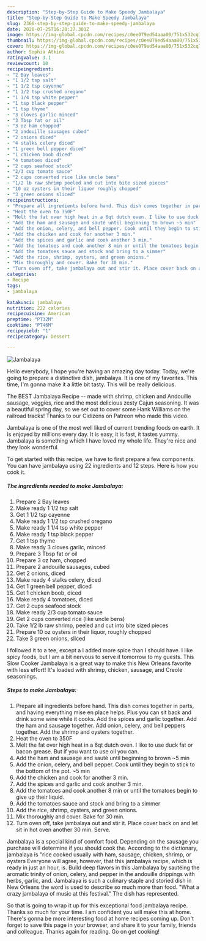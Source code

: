 ```yaml
---
description: "Step-by-Step Guide to Make Speedy Jambalaya"
title: "Step-by-Step Guide to Make Speedy Jambalaya"
slug: 2366-step-by-step-guide-to-make-speedy-jambalaya
date: 2020-07-25T16:20:27.301Z
image: https://img-global.cpcdn.com/recipes/c0ee079ed54aaa00/751x532cq70/jambalaya-recipe-main-photo.jpg
thumbnail: https://img-global.cpcdn.com/recipes/c0ee079ed54aaa00/751x532cq70/jambalaya-recipe-main-photo.jpg
cover: https://img-global.cpcdn.com/recipes/c0ee079ed54aaa00/751x532cq70/jambalaya-recipe-main-photo.jpg
author: Sophia Atkins
ratingvalue: 3.1
reviewcount: 10
recipeingredient:
- "2 Bay leaves"
- "1 1/2 tsp salt"
- "1 1/2 tsp cayenne"
- "1 1/2 tsp crushed oregano"
- "1 1/4 tsp white pepper"
- "1 tsp black pepper"
- "1 tsp thyme"
- "3 cloves garlic minced"
- "3 Tbsp fat or oil"
- "3 oz ham chopped"
- "2 andouille sausages cubed"
- "2 onions diced"
- "4 stalks celery diced"
- "1 green bell pepper diced"
- "1 chicken boob diced"
- "4 tomatoes diced"
- "2 cups seafood stock"
- "2/3 cup tomato sauce"
- "2 cups converted rice like uncle bens"
- "1/2 lb raw shrimp peeled and cut into bite sized pieces"
- "10 oz oysters in their liquor roughly chopped"
- "3 green onions sliced"
recipeinstructions:
- "Prepare all ingredients before hand. This dish comes together in parts, and having everything mise en place helps. Plus you can sit back and drink some wine while it cooks. Add the spices and garlic together. Add the ham and sausage together. Add onion, celery, and bell peppers together. Add the shrimp and oysters together."
- "Heat the oven to 350F"
- "Melt the fat over high heat in a 6qt dutch oven. I like to use duck fat or bacon grease. But if you want to use oil you can."
- "Add the ham and sausage and sauté until beginning to brown ~5 min"
- "Add the onion, celery, and bell pepper. Cook until they begin to stick to the bottom of the pot. ~5 min"
- "Add the chicken and cook for another 3 min."
- "Add the spices and garlic and cook another 3 min."
- "Add the tomatoes and cook another 8 min or until the tomatoes begin to give up their liquid."
- "Add the tomatoes sauce and stock and bring to a simmer"
- "Add the rice, shrimp, oysters, and green onions."
- "Mix thoroughly and cover. Bake for 30 min."
- "Turn oven off, take jambalaya out and stir it. Place cover back on and let sit in hot oven another 30 min. Serve."
categories:
- Recipe
tags:
- jambalaya

katakunci: jambalaya 
nutrition: 222 calories
recipecuisine: American
preptime: "PT32M"
cooktime: "PT46M"
recipeyield: "1"
recipecategory: Dessert

---
```



![Jambalaya](https://img-global.cpcdn.com/recipes/c0ee079ed54aaa00/751x532cq70/jambalaya-recipe-main-photo.jpg)

Hello everybody, I hope you're having an amazing day today. Today, we're going to prepare a distinctive dish, jambalaya. It is one of my favorites. This time, I'm gonna make it a little bit tasty. This will be really delicious.

The BEST Jambalaya Recipe -- made with shrimp, chicken and Andouille sausage, veggies, rice and the most delicious zesty Cajun seasoning. It was a beautiful spring day, so we set out to cover some Hank Williams on the railroad tracks! Thanks to our Cidizens on Patreon who made this video.

Jambalaya is one of the most well liked of current trending foods on earth. It is enjoyed by millions every day. It is easy, it is fast, it tastes yummy. Jambalaya is something which I have loved my whole life. They're nice and they look wonderful.


To get started with this recipe, we have to first prepare a few components. You can have jambalaya using 22 ingredients and 12 steps. Here is how you cook it.

<!--inarticleads1-->

##### The ingredients needed to make Jambalaya:

1. Prepare 2 Bay leaves
1. Make ready 1 1/2 tsp salt
1. Get 1 1/2 tsp cayenne
1. Make ready 1 1/2 tsp crushed oregano
1. Make ready 1 1/4 tsp white pepper
1. Make ready 1 tsp black pepper
1. Get 1 tsp thyme
1. Make ready 3 cloves garlic, minced
1. Prepare 3 Tbsp fat or oil
1. Prepare 3 oz ham, chopped
1. Prepare 2 andouille sausages, cubed
1. Get 2 onions, diced
1. Make ready 4 stalks celery, diced
1. Get 1 green bell pepper, diced
1. Get 1 chicken boob, diced
1. Make ready 4 tomatoes, diced
1. Get 2 cups seafood stock
1. Make ready 2/3 cup tomato sauce
1. Get 2 cups converted rice (like uncle bens)
1. Take 1/2 lb raw shrimp, peeled and cut into bite sized pieces
1. Prepare 10 oz oysters in their liquor, roughly chopped
1. Take 3 green onions, sliced


I followed it to a tee, except a I added more spice than I should have. I like spicy foods, but I am a bit nervous to serve it tomorrow to my guests. This Slow Cooker Jambalaya is a great way to make this New Orleans favorite with less effort! It&#39;s loaded with shrimp, chicken, sausage, and Creole seasonings. 

<!--inarticleads2-->

##### Steps to make Jambalaya:

1. Prepare all ingredients before hand. This dish comes together in parts, and having everything mise en place helps. Plus you can sit back and drink some wine while it cooks. Add the spices and garlic together. Add the ham and sausage together. Add onion, celery, and bell peppers together. Add the shrimp and oysters together.
1. Heat the oven to 350F
1. Melt the fat over high heat in a 6qt dutch oven. I like to use duck fat or bacon grease. But if you want to use oil you can.
1. Add the ham and sausage and sauté until beginning to brown ~5 min
1. Add the onion, celery, and bell pepper. Cook until they begin to stick to the bottom of the pot. ~5 min
1. Add the chicken and cook for another 3 min.
1. Add the spices and garlic and cook another 3 min.
1. Add the tomatoes and cook another 8 min or until the tomatoes begin to give up their liquid.
1. Add the tomatoes sauce and stock and bring to a simmer
1. Add the rice, shrimp, oysters, and green onions.
1. Mix thoroughly and cover. Bake for 30 min.
1. Turn oven off, take jambalaya out and stir it. Place cover back on and let sit in hot oven another 30 min. Serve.


Jambalaya is a special kind of comfort food. Depending on the sausage you purchase will determine if you should cook the. According to the dictionary, jambalaya is &#34;rice cooked usually with ham, sausage, chicken, shrimp, or oysters Everyone will agree, however, that this jambalaya recipe, which is ready in just an hour, is. Build deep flavors in this Jambalaya by sautéing the aromatic trinity of onion, celery, and pepper in the andouille drippings with herbs, garlic, and. Jambalaya is such a culinary staple and storied dish in New Orleans the word is used to describe so much more than food. &#34;What a crazy jambalaya of music at this festival.&#34; The dish has represented. 

So that is going to wrap it up for this exceptional food jambalaya recipe. Thanks so much for your time. I am confident you will make this at home. There's gonna be more interesting food at home recipes coming up. Don't forget to save this page in your browser, and share it to your family, friends and colleague. Thanks again for reading. Go on get cooking!
